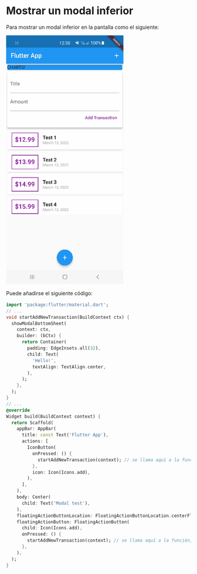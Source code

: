 # Mostrar un modal inferior

Para mostrar un modal inferior en la pantalla como el siguiente:

![Modal Bottom Sheet](/images/show-modal-bottom-sheet.gif?raw=true "Modal Bottom Sheet")

Puede añadirse el siguiente código:

```dart
import 'package:flutter/material.dart';
// ...
void startAddNewTransaction(BuildContext ctx) {
  showModalBottomSheet(
    context: ctx,
    builder: (bCtx) {
      return Container(
        padding: EdgeInsets.all(32),
        child: Text(
          'Hello!',
          textAlign: TextAlign.center,
        ),
      );
    },
  );
}
// ...
@override
Widget build(BuildContext context) {
  return Scaffold(
    appBar: AppBar(
      title: const Text('Flutter App'),
      actions: [
        IconButton(
          onPressed: () {
            startAddNewTransaction(context); // se llama aquí a la función, pasándole el contexto
          },
          icon: Icon(Icons.add),
        ),
      ],
    ),
    body: Center(
      child: Text('Modal test'),
    ),
    floatingActionButtonLocation: FloatingActionButtonLocation.centerFloat,
    floatingActionButton: FloatingActionButton(
      child: Icon(Icons.add),
      onPressed: () {
        startAddNewTransaction(context); // se llama aquí a la función, pasándole el contexto
      },
    ),
  );
}
````